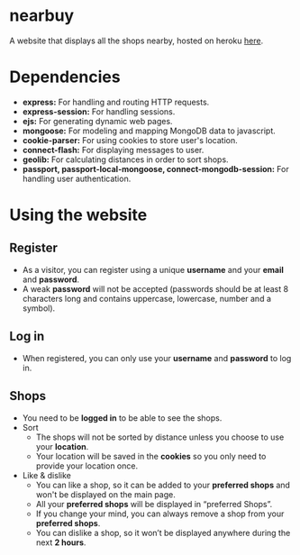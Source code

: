 # nearbuy
A website that displays all the shops nearby, hosted on heroku [here](https://nearbuy-shops.herokuapp.com).

# Dependencies
* **express:** For handling and routing HTTP requests.
* **express-session:** For handling sessions.
* **ejs:** For generating dynamic web pages.
* **mongoose:** For modeling and mapping MongoDB data to javascript.
* **cookie-parser:** For using cookies to store user's location.
* **connect-flash:** For displaying messages to user.
* **geolib:** For calculating distances in order to sort shops.
* **passport, passport-local-mongoose, connect-mongodb-session:** For handling user authentication.

# Using the website
## Register
* As a visitor, you can register using a unique **username** and your **email** and **password**.
* A weak **password** will not be accepted (passwords should be at least 8 characters long and contains uppercase, lowercase, number and a symbol).

## Log in
* When registered, you can only use your **username** and **password** to log in.

## Shops
* You need to be **logged in** to be able to see the shops.
* Sort
    * The shops will not be sorted by distance unless you choose to use your **location**.
    * Your location will be saved in the **cookies** so you only need to provide your location once.
* Like & dislike
    * You can like a shop, so it can be added to your **preferred shops** and won't be displayed on the main page.
    * All your **preferred shops** will be displayed in “preferred Shops”.
    * If you change your mind, you can always remove a shop from your **preferred shops**.
    * You can dislike a shop, so it won’t be displayed anywhere during the next **2 hours**.